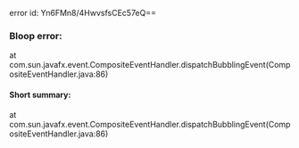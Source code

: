 error id: Yn6FMn8/4HwvsfsCEc57eQ==
### Bloop error:

at com.sun.javafx.event.CompositeEventHandler.dispatchBubblingEvent(CompositeEventHandler.java:86)
#### Short summary: 

at com.sun.javafx.event.CompositeEventHandler.dispatchBubblingEvent(CompositeEventHandler.java:86)